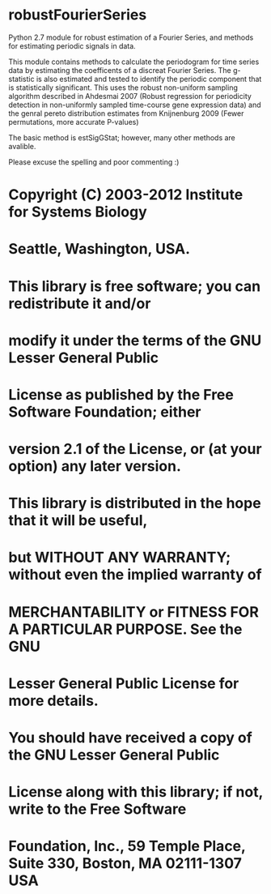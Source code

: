 robustFourierSeries
===================

Python 2.7 module for robust estimation of a Fourier Series, and methods for estimating periodic signals in data.


This module contains methods to calculate
the periodogram for time series data by
estimating the coefficents of a discreat 
Fourier Series.  The g-statistic is also
estimated and tested to identify the periodic 
component that is statistically significant.
This uses the robust non-uniform sampling 
algorithm described in Ahdesmai 2007
(Robust regression for periodicity detection in non-uniformly 
sampled time-course gene expression data) 
and the genral pereto distribution estimates
from Knijnenburg 2009
(Fewer permutations, more accurate P-values)

The basic method is estSigGStat; however,
many other methods are avalible.

Please excuse the spelling and poor commenting :)

#     Copyright (C) 2003-2012 Institute for Systems Biology
#                             Seattle, Washington, USA.
# 
#     This library is free software; you can redistribute it and/or
#     modify it under the terms of the GNU Lesser General Public
#     License as published by the Free Software Foundation; either
#     version 2.1 of the License, or (at your option) any later version.
# 
#     This library is distributed in the hope that it will be useful,
#     but WITHOUT ANY WARRANTY; without even the implied warranty of
#     MERCHANTABILITY or FITNESS FOR A PARTICULAR PURPOSE.  See the GNU
#     Lesser General Public License for more details.
# 
#     You should have received a copy of the GNU Lesser General Public
#     License along with this library; if not, write to the Free Software
#     Foundation, Inc., 59 Temple Place, Suite 330, Boston, MA 02111-1307  USA
#

